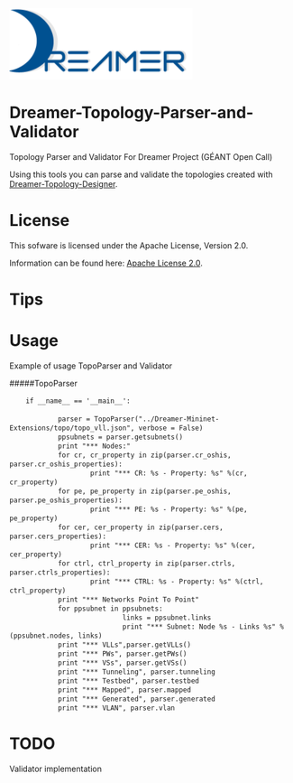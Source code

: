 ![Alt text](repo_data/dreamer-logo.png "Optional title")

Dreamer-Topology-Parser-and-Validator
=====================================

Topology Parser and Validator For Dreamer Project (GÉANT Open Call)

Using this tools you can parse and validate the topologies created with
[Dreamer-Topology-Designer](https://github.com/netgroup/Dreamer-Topology-Designer).

License
=======

This sofware is licensed under the Apache License, Version 2.0.

Information can be found here:
 [Apache License 2.0](http://www.apache.org/licenses/LICENSE-2.0).

Tips
==============


Usage
=====

Example of usage TopoParser and Validator

#####TopoParser

		if __name__ == '__main__':

				parser = TopoParser("../Dreamer-Mininet-Extensions/topo/topo_vll.json", verbose = False)
				ppsubnets = parser.getsubnets()
				print "*** Nodes:"
				for cr, cr_property in zip(parser.cr_oshis, parser.cr_oshis_properties):
				        print "*** CR: %s - Property: %s" %(cr, cr_property)
				for pe, pe_property in zip(parser.pe_oshis, parser.pe_oshis_properties):
				        print "*** PE: %s - Property: %s" %(pe, pe_property)
				for cer, cer_property in zip(parser.cers, parser.cers_properties):
				        print "*** CER: %s - Property: %s" %(cer, cer_property)
				for ctrl, ctrl_property in zip(parser.ctrls, parser.ctrls_properties):
				        print "*** CTRL: %s - Property: %s" %(ctrl, ctrl_property)
				print "*** Networks Point To Point"
				for ppsubnet in ppsubnets:
				                links = ppsubnet.links
				                print "*** Subnet: Node %s - Links %s" %(ppsubnet.nodes, links)
				print "*** VLLs",parser.getVLLs()
				print "*** PWs", parser.getPWs()
				print "*** VSs", parser.getVSs()
				print "*** Tunneling", parser.tunneling
				print "*** Testbed", parser.testbed
				print "*** Mapped", parser.mapped
				print "*** Generated", parser.generated
				print "*** VLAN", parser.vlan		

TODO
======

Validator implementation

